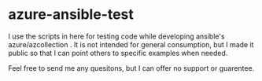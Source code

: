 # azure-ansible-test

I use the scripts in here for testing code while developing ansible's azure/azcollection . It is not intended for general consumption, but I made it public so that I can point others to specific examples when needed.

Feel free to send me any quesitons, but I can offer no support or guarentee.
